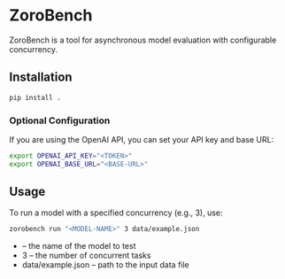 # ZoroBench

ZoroBench is a tool for asynchronous model evaluation with configurable concurrency.

## Installation

```bash
pip install .
```

### Optional Configuration

If you are using the OpenAI API, you can set your API key and base URL:
```bash
export OPENAI_API_KEY="<TOKEN>"
export OPENAI_BASE_URL="<BASE-URL>"
```

## Usage

To run a model with a specified concurrency (e.g., 3), use:

```bash
zorobench run "<MODEL-NAME>" 3 data/example.json
```

- <MODEL-NAME> – the name of the model to test
- 3 – the number of concurrent tasks
- data/example.json – path to the input data file